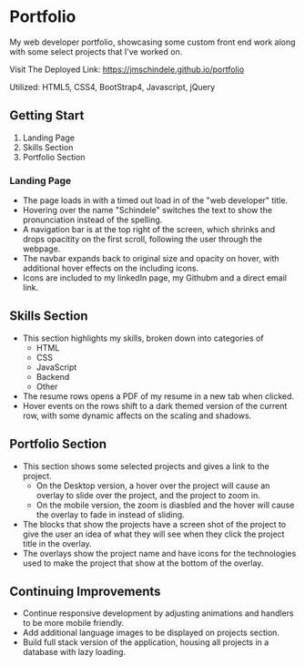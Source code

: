 # Portfolio

My web developer portfolio, showcasing some custom front end work along with some select projects that I've worked on.

Visit The Deployed Link: https://jmschindele.github.io/portfolio

Utilized: HTML5, CSS4, BootStrap4, Javascript, jQuery

## Getting Start

1. Landing Page
2. Skills Section
3. Portfolio Section

### Landing Page

- The page loads in with a timed out load in of the "web developer" title.
- Hovering over the name "Schindele" switches the text to show the pronunciation instead of the spelling.
- A navigation bar is at the top right of the screen, which shrinks and drops opacitity on the first scroll, following the user through the webpage.
- The navbar expands back to original size and opacity on hover, with additional hover effects on the including icons.
- Icons are included to my linkedIn page, my Githubm and a direct email link.

## Skills Section

- This section highlights my skills, broken down into categories of
  - HTML
  - CSS
  - JavaScript
  - Backend
  - Other
- The resume rows opens a PDF of my resume in a new tab when clicked.
- Hover events on the rows shift to a dark themed version of the current row, with some dynamic affects on the scaling and shadows.

## Portfolio Section

- This section shows some selected projects and gives a link to the project.
  - On the Desktop version, a hover over the project will cause an overlay to slide over the project, and the project to zoom in.
  - On the mobile version, the zoom is diasbled and the hover will cause the overlay to fade in instead of sliding.
- The blocks that show the projects have a screen shot of the project to give the user an idea of what they will see when they click the project title in the overlay.
- The overlays show the project name and have icons for the technologies used to make the project that show at the bottom of the overlay.

## Continuing Improvements

- Continue responsive development by adjusting animations and handlers to be more mobile friendly.
- Add additional language images to be displayed on projects section.
- Build full stack version of the application, housing all projects in a database with lazy loading.
